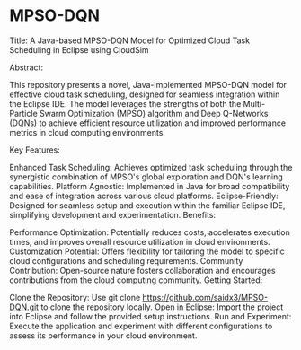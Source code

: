# MPSO-DQN
Title: A Java-based MPSO-DQN Model for Optimized Cloud Task Scheduling in Eclipse using CloudSim

Abstract:

This repository presents a novel, Java-implemented MPSO-DQN model for effective cloud task scheduling, designed for seamless integration within the Eclipse IDE. The model leverages the strengths of both the Multi-Particle Swarm Optimization (MPSO) algorithm and Deep Q-Networks (DQNs) to achieve efficient resource utilization and improved performance metrics in cloud computing environments.

Key Features:

Enhanced Task Scheduling: Achieves optimized task scheduling through the synergistic combination of MPSO's global exploration and DQN's learning capabilities.
Platform Agnostic: Implemented in Java for broad compatibility and ease of integration across various cloud platforms.
Eclipse-Friendly: Designed for seamless setup and execution within the familiar Eclipse IDE, simplifying development and experimentation.
Benefits:

Performance Optimization: Potentially reduces costs, accelerates execution times, and improves overall resource utilization in cloud environments.
Customization Potential: Offers flexibility for tailoring the model to specific cloud configurations and scheduling requirements.
Community Contribution: Open-source nature fosters collaboration and encourages contributions from the cloud computing community.
Getting Started:

Clone the Repository: Use git clone https://github.com/saidx3/MPSO-DQN.git to clone the repository locally.
Open in Eclipse: Import the project into Eclipse and follow the provided setup instructions.
Run and Experiment: Execute the application and experiment with different configurations to assess its performance in your cloud environment.
